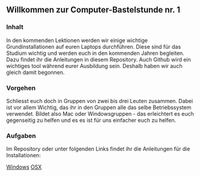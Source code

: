 ## Willkommen zur Computer-Bastelstunde nr. 1

### Inhalt
In den kommenden Lektionen werden wir einige wichtige Grundinstallationen auf euren Laptops durchführen. Diese sind für das Studium wichtig und werden euch in den kommenden Jahren begleiten. Dazu findet ihr die Anleitungen in diesem Repository. Auch Github wird ein wichtiges tool während eurer Ausbildung sein. Deshalb haben wir auch gleich damit begonnen.

### Vorgehen
Schliesst euch doch in Gruppen von zwei bis drei Leuten zusammen. Dabei ist vor allem Wichtig, das ihr in den Gruppen alle das selbe Betriebssystem verwendet. Bildet also Mac oder Windowsgruppen - das erleichtert es euch gegenseitig zu helfen und es es ist für uns einfacher euch zu helfen.

### Aufgaben

Im Repository oder unter folgenden Links findet ihr die Anleitungen für die Installationen:

[Windows](https://github.com/juliankraft/StartwocheADLS_14.9/blob/main/Windows.md)
[OSX](https://github.com/juliankraft/StartwocheADLS_14.9/blob/main/OSX.md)